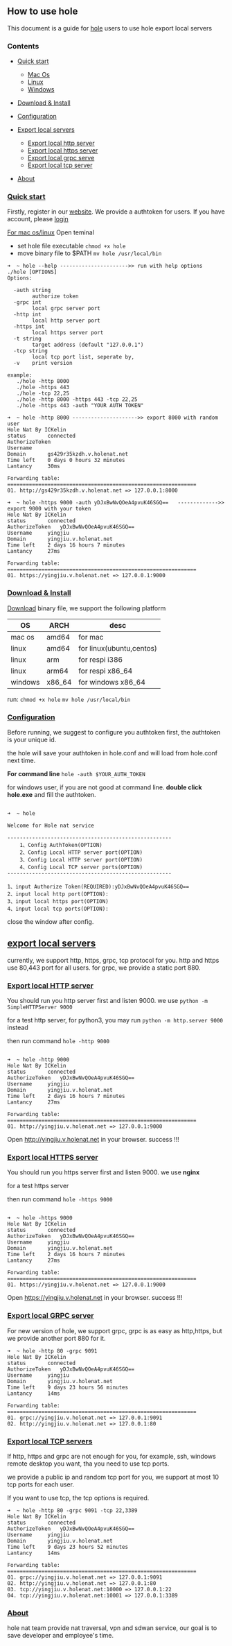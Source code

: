 ## How to use hole
This document is a guide for [hole](http://holenat.net) users to use hole export local servers

### Contents
- <a href="#quic">Quick start</a>
    - <a href="#quick-mac">Mac Os</a>
    - <a href="">Linux</a>
    - <a href="">Windows</a>

- <a href="#download">Download & Install</a>
- <a href="#configuration">Configuration</a>
- <a href="#export">Export local servers</a>
    - <a href="#http">Export local http server</a>
    - <a href="#https">Export local https server</a>
    - <a href="#grpc">Export local grpc serve</a>
    - <a href="#tcp">Export local tcp server</a>

- <a href="#about">About</a>

### <a id="quic" href="">Quick start</a>

Firstly, register in our [website](http://holenat.net/console). We provide a authtoken for users. If you have account, please [login](http://holenat.net/console)

<a href="" id="quick-mac">For mac os/linux</a>
Open teminal

- set hole file executable ```chmod +x hole```
- move binary file to $PATH ```mv hole /usr/local/bin```

```
➜  ~ hole --help ---------------------->> run with help options
./hole [OPTIONS]
Options:

  -auth string
    	authorize token
  -grpc int
    	local grpc server port
  -http int
    	local http server port
  -https int
    	local https server port
  -t string
    	target address (default "127.0.0.1")
  -tcp string
    	local tcp port list, seperate by,
  -v	print version

example:
   ./hole -http 8000
   ./hole -https 443
   ./hole -tcp 22,25
   ./hole -http 8000 -https 443 -tcp 22,25
   ./hole -https 443 -auth "YOUR AUTH TOKEN"

➜  ~ hole -http 8000 --------------------->> export 8000 with random user
Hole Nat By ICKelin
status    	 connected
AuthorizeToken
Username
Domain    	 gs429r35kzdh.v.holenat.net
Time left 	 0 days 0 hours 32 minutes
Lantancy  	 30ms

Forwarding table:
=============================================================
01. http://gs429r35kzdh.v.holenat.net => 127.0.0.1:8000

➜  ~ hole -https 9000 -auth yDJxBwNvQOeA4pvuK46SGQ==   ------------->> export 9000 with your token
Hole Nat By ICKelin
status    	 connected
AuthorizeToken	 yDJxBwNvQOeA4pvuK46SGQ==
Username  	 yingjiu
Domain    	 yingjiu.v.holenat.net
Time left 	 2 days 16 hours 7 minutes
Lantancy  	 27ms

Forwarding table:
=============================================================
01. https://yingjiu.v.holenat.net => 127.0.0.1:9000

```


### <a id="download" href="">Download & Install</a>
[Download](http://holenat.net) binary file, we support the following platform

| OS | ARCH | desc |
|---|---|---|
| mac os | amd64 | for mac |
| linux | amd64 | for linux(ubuntu,centos) |
| linux | arm | for respi i386 |
| linux | arm64 | for respi x86_64 |
| windows | x86_64 | for windows x86_64 |

run:
```chmod +x hole```
```mv hole /usr/local/bin```

### <a href="" id="configuration">Configuration</a>
Before running, we suggest to configure you authtoken first, the authtoken is your unique id. 

the hole will save your authtoken in hole.conf and will load from hole.conf next time.

**For command line**
```hole -auth $YOUR_AUTH_TOKEN```

for windows user, if you are not good at command line. **double click hole.exe** and fill the authtoken.

```

➜  ~ hole

Welcome for Hole nat service

-----------------------------------------------------
	1、Config AuthToken(OPTION)
	2、Config Local HTTP server port(OPTION)
	3、Config Local HTTP server port(OPTION)
	4、Config Local TCP server ports(OPTION)
-----------------------------------------------------

1、input Authorize Token(REQUIRED):yDJxBwNvQOeA4pvuK46SGQ==
2、input local http port(OPTION):
3、input local https port(OPTION)
4、input local tcp ports(OPTION):

```

close the window after config.

## <a href="" id="export">export local servers</a>
currently, we support http, https, grpc, tcp protocol for you. http and https use 80,443 port for all users. for grpc, we provide a static port 880.

### <a href="" id="http">Export local HTTP server</a>

You should run you http server first and listen 9000. we use ```python -m SimpleHTTPServer 9000```

for a test http server, for python3, you may run ```python -m http.server 9000``` instead

then run command ```hole -http 9000```

```

➜  ~ hole -http 9000
Hole Nat By ICKelin
status    	 connected
AuthorizeToken	 yDJxBwNvQOeA4pvuK46SGQ==
Username  	 yingjiu
Domain    	 yingjiu.v.holenat.net
Time left 	 2 days 16 hours 7 minutes
Lantancy  	 27ms

Forwarding table:
=============================================================
01. http://yingjiu.v.holenat.net => 127.0.0.1:9000

```

Open  http://yingjiu.v.holenat.net  in your browser. 
success !!!

### <a href="" id="#https">Export local HTTPS server</a>

You should run you https server first and listen 9000. we use **nginx**

for a test https server

then run command ```hole -https 9000```

```

➜  ~ hole -https 9000
Hole Nat By ICKelin
status    	 connected
AuthorizeToken	 yDJxBwNvQOeA4pvuK46SGQ==
Username  	 yingjiu
Domain    	 yingjiu.v.holenat.net
Time left 	 2 days 16 hours 7 minutes
Lantancy  	 27ms

Forwarding table:
=============================================================
01. https://yingjiu.v.holenat.net => 127.0.0.1:9000

```

Open  https://yingjiu.v.holenat.net  in your browser. 
success !!!


### <a href="" id="#grpc">Export local GRPC server</a>
For new version of hole, we support grpc, grpc is as easy as http,https, but we provide another port 880 for it.

```
➜  ~ hole -http 80 -grpc 9091
Hole Nat By ICKelin
status    	 connected
AuthorizeToken	 yDJxBwNvQOeA4pvuK46SGQ==
Username  	 yingjiu
Domain    	 yingjiu.v.holenat.net
Time left 	 9 days 23 hours 56 minutes
Lantancy  	 14ms

Forwarding table:
=============================================================
01. grpc://yingjiu.v.holenat.net => 127.0.0.1:9091
02. http://yingjiu.v.holenat.net => 127.0.0.1:80

```


### <a href="" id="#grpc">Export local TCP servers</a>
If http, https and grpc are not enough for you, for example, ssh, windows remote desktop you want, tha you need to use tcp ports.

we provide a public ip and random tcp port for you, we support at most 10 tcp ports for each user.

If you want to use tcp, the tcp options is required.

```
➜  ~ hole -http 80 -grpc 9091 -tcp 22,3389
Hole Nat By ICKelin
status    	 connected
AuthorizeToken	 yDJxBwNvQOeA4pvuK46SGQ==
Username  	 yingjiu
Domain    	 yingjiu.v.holenat.net
Time left 	 9 days 23 hours 52 minutes
Lantancy  	 14ms

Forwarding table:
=============================================================
01. grpc://yingjiu.v.holenat.net => 127.0.0.1:9091
02. http://yingjiu.v.holenat.net => 127.0.0.1:80
03. tcp://yingjiu.v.holenat.net:10000 => 127.0.0.1:22
04. tcp://yingjiu.v.holenat.net:10001 => 127.0.0.1:3389

```

### <a href="" id="about">About</a>
hole nat team provide nat traversal, vpn and sdwan service, our goal is to save developer and employee's time. 